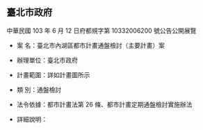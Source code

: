 ## 臺北市政府

中華民國 103 年 6 月 12 日府都規字第 10332006200 號公告公開展覽
- 案    名：臺北市內湖區都市計畫通盤檢討（主要計畫）案

- 辦理單位：臺北市政府

- 計畫範圍：詳如計畫圖所示

- 類    別：通盤檢討

- 法令依據：都市計畫法第 26 條、都市計畫定期通盤檢討實施辦法

- 詳細說明：

